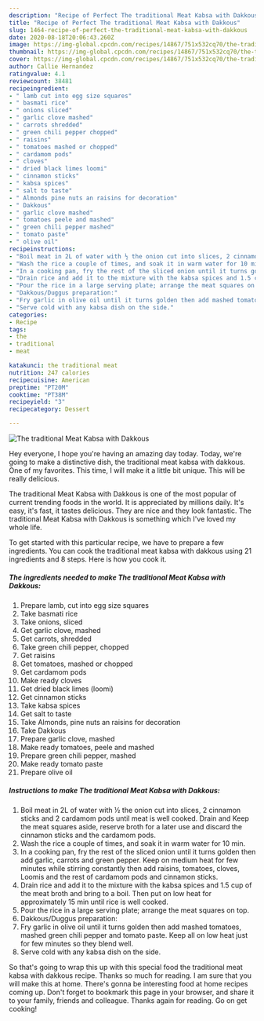 ```yaml
---
description: "Recipe of Perfect The traditional Meat Kabsa with Dakkous"
title: "Recipe of Perfect The traditional Meat Kabsa with Dakkous"
slug: 1464-recipe-of-perfect-the-traditional-meat-kabsa-with-dakkous
date: 2020-08-18T20:06:43.260Z
image: https://img-global.cpcdn.com/recipes/14867/751x532cq70/the-traditional-meat-kabsa-with-dakkous-recipe-main-photo.jpg
thumbnail: https://img-global.cpcdn.com/recipes/14867/751x532cq70/the-traditional-meat-kabsa-with-dakkous-recipe-main-photo.jpg
cover: https://img-global.cpcdn.com/recipes/14867/751x532cq70/the-traditional-meat-kabsa-with-dakkous-recipe-main-photo.jpg
author: Callie Hernandez
ratingvalue: 4.1
reviewcount: 38481
recipeingredient:
- " lamb cut into egg size squares"
- " basmati rice"
- " onions sliced"
- " garlic clove mashed"
- " carrots shredded"
- " green chili pepper chopped"
- " raisins"
- " tomatoes mashed or chopped"
- " cardamom pods"
- " cloves"
- " dried black limes loomi"
- " cinnamon sticks"
- " kabsa spices"
- " salt to taste"
- " Almonds pine nuts an raisins for decoration"
- " Dakkous"
- " garlic clove mashed"
- " tomatoes peele and mashed"
- " green chili pepper mashed"
- " tomato paste"
- " olive oil"
recipeinstructions:
- "Boil meat in 2L of water with ½ the onion cut into slices, 2 cinnamon sticks and 2 cardamom pods until meat is well cooked. Drain and Keep the meat squares aside, reserve broth for a later use and discard the cinnamon sticks and the cardamom pods."
- "Wash the rice a couple of times, and soak it in warm water for 10 min."
- "In a cooking pan, fry the rest of the sliced onion until it turns golden then add garlic, carrots and green pepper. Keep on medium heat for few minutes while stirring constantly then add raisins, tomatoes, cloves, Loomis and the rest of cardamom pods and cinnamon sticks."
- "Drain rice and add it to the mixture with the kabsa spices and 1.5 cup of the meat broth and bring to a boil. Then put on low heat for approximately 15 min until rice is well cooked."
- "Pour the rice in a large serving plate; arrange the meat squares on top."
- "Dakkous/Duggus preparation:"
- "Fry garlic in olive oil until it turns golden then add mashed tomatoes, mashed green chili pepper and tomato paste. Keep all on low heat just for few minutes so they blend well."
- "Serve cold with any kabsa dish on the side."
categories:
- Recipe
tags:
- the
- traditional
- meat

katakunci: the traditional meat 
nutrition: 247 calories
recipecuisine: American
preptime: "PT20M"
cooktime: "PT38M"
recipeyield: "3"
recipecategory: Dessert

---
```



![The traditional Meat Kabsa with Dakkous](https://img-global.cpcdn.com/recipes/14867/751x532cq70/the-traditional-meat-kabsa-with-dakkous-recipe-main-photo.jpg)

Hey everyone, I hope you're having an amazing day today. Today, we're going to make a distinctive dish, the traditional meat kabsa with dakkous. One of my favorites. This time, I will make it a little bit unique. This will be really delicious.

The traditional Meat Kabsa with Dakkous is one of the most popular of current trending foods in the world. It is appreciated by millions daily. It's easy, it's fast, it tastes delicious. They are nice and they look fantastic. The traditional Meat Kabsa with Dakkous is something which I've loved my whole life.




To get started with this particular recipe, we have to prepare a few ingredients. You can cook the traditional meat kabsa with dakkous using 21 ingredients and 8 steps. Here is how you cook it.

<!--inarticleads1-->

##### The ingredients needed to make The traditional Meat Kabsa with Dakkous:

1. Prepare  lamb, cut into egg size squares
1. Take  basmati rice
1. Take  onions, sliced
1. Get  garlic clove, mashed
1. Get  carrots, shredded
1. Take  green chili pepper, chopped
1. Get  raisins
1. Get  tomatoes, mashed or chopped
1. Get  cardamom pods
1. Make ready  cloves
1. Get  dried black limes (loomi)
1. Get  cinnamon sticks
1. Take  kabsa spices
1. Get  salt to taste
1. Take  Almonds, pine nuts an raisins for decoration
1. Take  Dakkous
1. Prepare  garlic clove, mashed
1. Make ready  tomatoes, peele and mashed
1. Prepare  green chili pepper, mashed
1. Make ready  tomato paste
1. Prepare  olive oil




<!--inarticleads2-->

##### Instructions to make The traditional Meat Kabsa with Dakkous:

1. Boil meat in 2L of water with ½ the onion cut into slices, 2 cinnamon sticks and 2 cardamom pods until meat is well cooked. Drain and Keep the meat squares aside, reserve broth for a later use and discard the cinnamon sticks and the cardamom pods.
1. Wash the rice a couple of times, and soak it in warm water for 10 min.
1. In a cooking pan, fry the rest of the sliced onion until it turns golden then add garlic, carrots and green pepper. Keep on medium heat for few minutes while stirring constantly then add raisins, tomatoes, cloves, Loomis and the rest of cardamom pods and cinnamon sticks.
1. Drain rice and add it to the mixture with the kabsa spices and 1.5 cup of the meat broth and bring to a boil. Then put on low heat for approximately 15 min until rice is well cooked.
1. Pour the rice in a large serving plate; arrange the meat squares on top.
1. Dakkous/Duggus preparation:
1. Fry garlic in olive oil until it turns golden then add mashed tomatoes, mashed green chili pepper and tomato paste. Keep all on low heat just for few minutes so they blend well.
1. Serve cold with any kabsa dish on the side.




So that's going to wrap this up with this special food the traditional meat kabsa with dakkous recipe. Thanks so much for reading. I am sure that you will make this at home. There's gonna be interesting food at home recipes coming up. Don't forget to bookmark this page in your browser, and share it to your family, friends and colleague. Thanks again for reading. Go on get cooking!
